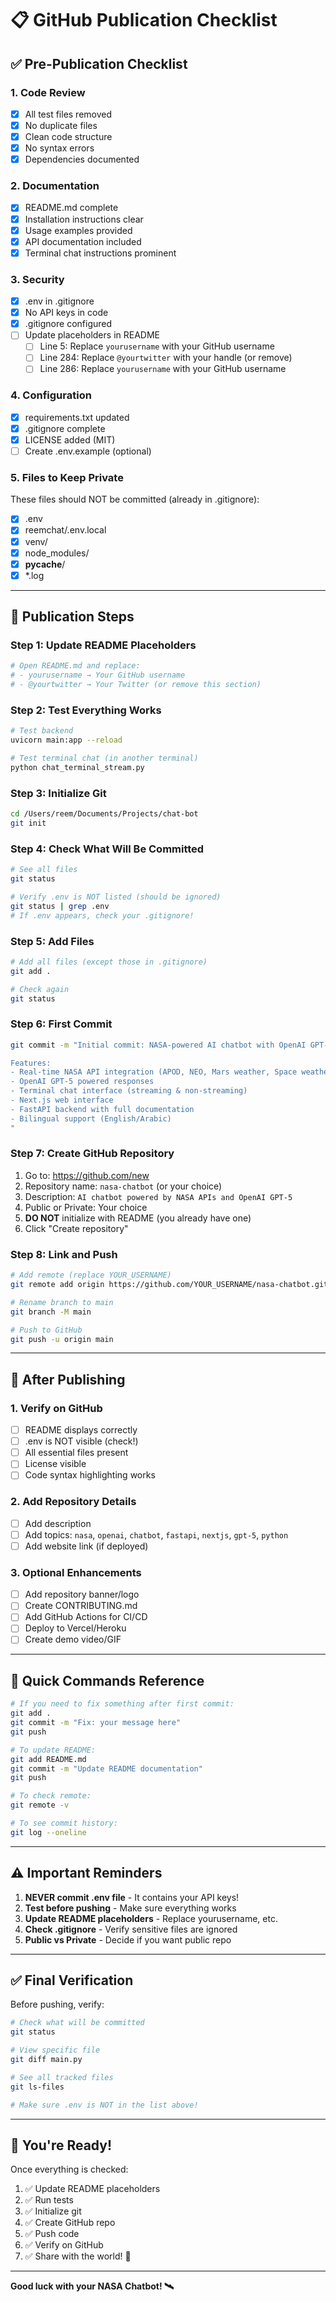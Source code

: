 # 📋 GitHub Publication Checklist

## ✅ Pre-Publication Checklist

### 1. Code Review
- [x] All test files removed
- [x] No duplicate files
- [x] Clean code structure
- [x] No syntax errors
- [x] Dependencies documented

### 2. Documentation
- [x] README.md complete
- [x] Installation instructions clear
- [x] Usage examples provided
- [x] API documentation included
- [x] Terminal chat instructions prominent

### 3. Security
- [x] .env in .gitignore
- [x] No API keys in code
- [x] .gitignore configured
- [ ] Update placeholders in README
  - [ ] Line 5: Replace `yourusername` with your GitHub username
  - [ ] Line 284: Replace `@yourtwitter` with your handle (or remove)
  - [ ] Line 286: Replace `yourusername` with your GitHub username

### 4. Configuration
- [x] requirements.txt updated
- [x] .gitignore complete
- [x] LICENSE added (MIT)
- [ ] Create .env.example (optional)

### 5. Files to Keep Private
These files should NOT be committed (already in .gitignore):
- [x] .env
- [x] reemchat/.env.local
- [x] venv/
- [x] node_modules/
- [x] __pycache__/
- [x] *.log

---

## 🚀 Publication Steps

### Step 1: Update README Placeholders
```bash
# Open README.md and replace:
# - yourusername → Your GitHub username
# - @yourtwitter → Your Twitter (or remove this section)
```

### Step 2: Test Everything Works
```bash
# Test backend
uvicorn main:app --reload

# Test terminal chat (in another terminal)
python chat_terminal_stream.py
```

### Step 3: Initialize Git
```bash
cd /Users/reem/Documents/Projects/chat-bot
git init
```

### Step 4: Check What Will Be Committed
```bash
# See all files
git status

# Verify .env is NOT listed (should be ignored)
git status | grep .env
# If .env appears, check your .gitignore!
```

### Step 5: Add Files
```bash
# Add all files (except those in .gitignore)
git add .

# Check again
git status
```

### Step 6: First Commit
```bash
git commit -m "Initial commit: NASA-powered AI chatbot with OpenAI GPT-5

Features:
- Real-time NASA API integration (APOD, NEO, Mars weather, Space weather)
- OpenAI GPT-5 powered responses
- Terminal chat interface (streaming & non-streaming)
- Next.js web interface
- FastAPI backend with full documentation
- Bilingual support (English/Arabic)
"
```

### Step 7: Create GitHub Repository
1. Go to: https://github.com/new
2. Repository name: `nasa-chatbot` (or your choice)
3. Description: `AI chatbot powered by NASA APIs and OpenAI GPT-5`
4. Public or Private: Your choice
5. **DO NOT** initialize with README (you already have one)
6. Click "Create repository"

### Step 8: Link and Push
```bash
# Add remote (replace YOUR_USERNAME)
git remote add origin https://github.com/YOUR_USERNAME/nasa-chatbot.git

# Rename branch to main
git branch -M main

# Push to GitHub
git push -u origin main
```

---

## 📝 After Publishing

### 1. Verify on GitHub
- [ ] README displays correctly
- [ ] .env is NOT visible (check!)
- [ ] All essential files present
- [ ] License visible
- [ ] Code syntax highlighting works

### 2. Add Repository Details
- [ ] Add description
- [ ] Add topics: `nasa`, `openai`, `chatbot`, `fastapi`, `nextjs`, `gpt-5`, `python`
- [ ] Add website link (if deployed)

### 3. Optional Enhancements
- [ ] Add repository banner/logo
- [ ] Create CONTRIBUTING.md
- [ ] Add GitHub Actions for CI/CD
- [ ] Deploy to Vercel/Heroku
- [ ] Create demo video/GIF

---

## 🎯 Quick Commands Reference

```bash
# If you need to fix something after first commit:
git add .
git commit -m "Fix: your message here"
git push

# To update README:
git add README.md
git commit -m "Update README documentation"
git push

# To check remote:
git remote -v

# To see commit history:
git log --oneline
```

---

## ⚠️ Important Reminders

1. **NEVER commit .env file** - It contains your API keys!
2. **Test before pushing** - Make sure everything works
3. **Update README placeholders** - Replace yourusername, etc.
4. **Check .gitignore** - Verify sensitive files are ignored
5. **Public vs Private** - Decide if you want public repo

---

## ✅ Final Verification

Before pushing, verify:
```bash
# Check what will be committed
git status

# View specific file
git diff main.py

# See all tracked files
git ls-files

# Make sure .env is NOT in the list above!
```

---

## 🎉 You're Ready!

Once everything is checked:
1. ✅ Update README placeholders
2. ✅ Run tests
3. ✅ Initialize git
4. ✅ Create GitHub repo
5. ✅ Push code
6. ✅ Verify on GitHub
7. ✅ Share with the world! 🚀

---

**Good luck with your NASA Chatbot! 🛰️**

